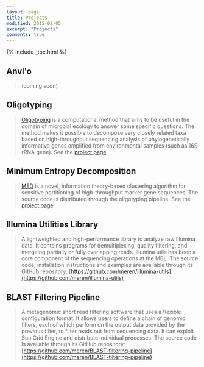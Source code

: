 ```yaml
---
layout: page
title: Projects
modified: 2015-02-05
excerpt: "Projects"
comments: true
---
```


{% include _toc.html %}

## Anvi'o

>(coming soon)

## Oligotyping

><a href="{{ site.url }}/projects/oligotyping/">Oligotyping</a> is a computational method that aims to be useful in the domain of microbial ecology to answer some specific questions. The method makes it possible to decompose very closely related taxa based on high-throughput sequencing analysis of phylogenetically informative genes amplified from environmental samples (such as 16S rRNA gene). See the <a href="{{ site.url  }}/projects/oligotyping/">project page</a>.

## Minimum Entropy Decomposition

><a href="{{ site.url }}/projects/med/">MED</a> is a novel, information theory-based clustering algorithm for sensitive partitioning of high-throughput marker gene sequences. The source code is distributed through the oligotyping pipeline. See the <a href="{{ site.url  }}/projects/med/">project page</a>

## Illumina Utilities Library

>A lightweighted and high-performance library to analyze raw Illumina data. It contains programs for demultiplexing, quality filtering, and mergeing partially or fully overlapping reads. Illumina utils has been a core component of the sequencing operations at the MBL. The source code, installation instructions and examples are available through its GitHub repository: [https://github.com/meren/illumina-utils](https://github.com/meren/illumina-utils)

## BLAST Filtering Pipeline

>A metagenomic short read filtering software that uses a flexible configuration format. It allows users to define a chain of genomic filters, each of which perform on the output data provided by the previous filter, to filter reads out from sequencing data. It can exploit Sun Grid Engine and distribute individual processes. The source code is available through its GitHub repository: [https://github.com/meren/BLAST-filtering-pipeline](https://github.com/meren/BLAST-filtering-pipeline)

